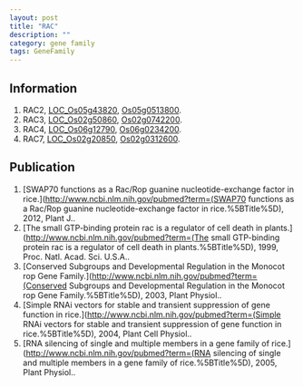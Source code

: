 ```yaml
---
layout: post
title: "RAC"
description: ""
category: gene family
tags: GeneFamily
---
```


## Information
1. RAC2, [LOC_Os05g43820](http://rice.plantbiology.msu.edu/cgi-bin/ORF_infopage.cgi?orf=LOC_Os05g43820), [Os05g0513800](http://rapdb.dna.affrc.go.jp/viewer/gbrowse_details/irgsp1?name=Os05g0513800).
2. RAC3, [LOC_Os02g50860](http://rice.plantbiology.msu.edu/cgi-bin/ORF_infopage.cgi?orf=LOC_Os02g50860), [Os02g0742200](http://rapdb.dna.affrc.go.jp/viewer/gbrowse_details/irgsp1?name=Os02g0742200).
3. RAC4, [LOC_Os06g12790](http://rice.plantbiology.msu.edu/cgi-bin/ORF_infopage.cgi?orf=LOC_Os06g12790), [Os06g0234200](http://rapdb.dna.affrc.go.jp/viewer/gbrowse_details/irgsp1?name=Os06g0234200).
4. RAC7, [LOC_Os02g20850](http://rice.plantbiology.msu.edu/cgi-bin/ORF_infopage.cgi?orf=LOC_Os02g20850), [Os02g0312600](http://rapdb.dna.affrc.go.jp/viewer/gbrowse_details/irgsp1?name=Os02g0312600).

## Publication
1. [SWAP70 functions as a Rac/Rop guanine nucleotide-exchange factor in rice.](http://www.ncbi.nlm.nih.gov/pubmed?term=(SWAP70 functions as a Rac/Rop guanine nucleotide-exchange factor in rice.%5BTitle%5D), 2012, Plant J..
2. [The small GTP-binding protein rac is a regulator of cell death in plants.](http://www.ncbi.nlm.nih.gov/pubmed?term=(The small GTP-binding protein rac is a regulator of cell death in plants.%5BTitle%5D), 1999, Proc. Natl. Acad. Sci. U.S.A..
3. [Conserved Subgroups and Developmental Regulation in the Monocot rop Gene Family.](http://www.ncbi.nlm.nih.gov/pubmed?term=(Conserved Subgroups and Developmental Regulation in the Monocot rop Gene Family.%5BTitle%5D), 2003, Plant Physiol..
4. [Simple RNAi vectors for stable and transient suppression of gene function in rice.](http://www.ncbi.nlm.nih.gov/pubmed?term=(Simple RNAi vectors for stable and transient suppression of gene function in rice.%5BTitle%5D), 2004, Plant Cell Physiol..
5. [RNA silencing of single and multiple members in a gene family of rice.](http://www.ncbi.nlm.nih.gov/pubmed?term=(RNA silencing of single and multiple members in a gene family of rice.%5BTitle%5D), 2005, Plant Physiol..


